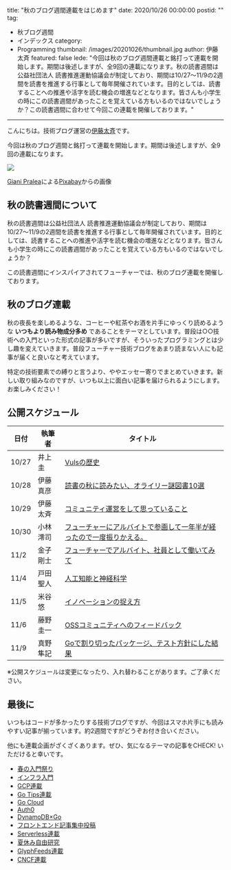 title: "秋のブログ週間連載をはじめます"
date: 2020/10/26 00:00:00
postid: ""
tag:
  - 秋ブログ週間
  - インデックス
category:
  - Programming
thumbnail: /images/20201026/thumbnail.jpg
author: 伊藤太斉
featured: false
lede: "今回は秋のブログ週間連載と銘打って連載を開始します。期間は後述しますが、全9回の連載になります。秋の読書週間は公益社団法人 読書推進運動協議会が制定しており、期間は10/27〜11/9の2週間を読書を推進する行事として毎年開催されています。目的としては、読書することへの推進や活字を読む機会の増進などとなります。皆さんも小学生の時にこの読書週間があったことを覚えている方もいるのではないでしょうか？この読書週間に合わせて今回この連載を開催しております。"
---


こんにちは。技術ブログ運営の[伊藤太斉](https://twitter.com/kaedemalu)です。

今回は秋のブログ週間と銘打って連載を開始します。期間は後述しますが、全9回の連載になります。

<img src="/images/20201026/tree-99852_1280.jpg">

<a href="https://pixabay.com/ja/users/giani-1202/?utm_source=link-attribution&amp;utm_medium=referral&amp;utm_campaign=image&amp;utm_content=99852">Giani Pralea</a>による<a href="https://pixabay.com/ja/?utm_source=link-attribution&amp;utm_medium=referral&amp;utm_campaign=image&amp;utm_content=99852">Pixabay</a>からの画像


## 秋の読書週間について

秋の読書週間は公益社団法人 読書推進運動協議会が制定しており、期間は10/27〜11/9の2週間を読書を推進する行事として毎年開催されています。目的としては、読書することへの推進や活字を読む機会の増進などとなります。皆さんも小学生の時にこの読書週間があったことを覚えている方もいるのではないでしょうか？

この読書週間にインスパイアされてフューチャーでは、秋のブログ連載を開催しております。

## 秋のブログ連載

秋の夜長を楽しめるような、コーヒーや紅茶やお酒を片手にゆっくり読めるような **いつもより読み物成分多め** であることをテーマとしています。普段は○○技術への入門といった形式の記事が多いですが、そういったプログラミングとは少し趣を変えていきます。普段フューチャー技術ブログをあまり読まない人にも記事が届くと良いなと考えています。

特定の技術要素での縛りと言うより、ややエッセー寄りでまとめていきます。新しい取り組みなのですが、いつも以上に面白い記事を届けられるようにします。お楽しみください！

## 公開スケジュール

| 日付 | 執筆者 | タイトル |
| --- | ----- | ------ |
| 10/27 | 井上圭   | [Vulsの歴史](https://future-architect.github.io/articles/20201027/) |
| 10/28 | 伊藤真彦 | [読書の秋に読みたい、オライリー謎図書10選](https://future-architect.github.io/articles/20201028/) |
| 10/29 | 伊藤太斉 | [コミュニティ運営をして思っていること](https://future-architect.github.io/articles/20210114/) |
| 10/30 | 小林澪司 | [フューチャーにアルバイトで参画して一年半が経ったので一度振りかえる。](https://future-architect.github.io/articles/20201030/) |
| 11/2  | 金子剛士 | [フューチャーでアルバイト、社員として働いてみて](https://future-architect.github.io/articles/20201102/) |
| 11/4  | 戸田聖人 | [人工知能と神経科学](https://future-architect.github.io/articles/20201104/) |
| 11/5  | 米谷悠 | [イノベーションの捉え方](https://future-architect.github.io/articles/20201105/) |
| 11/6  | 藤野圭一 | [OSSコミュニティへのフィードバック](https://future-architect.github.io/articles/20201106/) |
| 11/9  | 真野隼記 | [Goで割り切ったパッケージ、テスト方針にした結果](https://future-architect.github.io/articles/20201109/) |

※公開スケジュールは変更になったり、入れ替わることがあります。ご了承ください。

## 最後に

いつもはコードが多かったりする技術ブログですが、今回はスマホ片手にも読みやすい記事が揃っています。約2週間ですがどうぞお付き合いください。

他にも連載企画がざくざくあります。ぜひ、気になるテーマの記事をCHECK! いただけると幸いです。

* [春の入門祭り](https://future-architect.github.io/articles/20200529/)
* [インフラ入門](/tags/%E3%82%A4%E3%83%B3%E3%83%95%E3%83%A9%E5%85%A5%E9%96%80/)
* [GCP連載](/tags/GCP%E9%80%A3%E8%BC%89/)
* [Go Tips連載](/tags/GoTips%E9%80%A3%E8%BC%89/)
* [Go Cloud](/tags/GoCDK/)
* [Auth0](/tags/Auth0/)
* [DynamoDB×Go](/tags/DynamoDB%C3%97Go/)
* [フロントエンド記事集中投稿](/tags/%E3%83%95%E3%83%AD%E3%83%B3%E3%83%88%E3%82%A8%E3%83%B3%E3%83%89%E8%A8%98%E4%BA%8B%E9%9B%86%E4%B8%AD%E6%8A%95%E7%A8%BF/)
* [Serverless連載](/tags/Serverless%E9%80%A3%E8%BC%89/)
* [夏休み自由研究](/tags/夏休み自由研究/)
* [GlyphFeeds連載](/tags/GlyphFeeds/)
* [CNCF連載](/tags/CNCF/)


